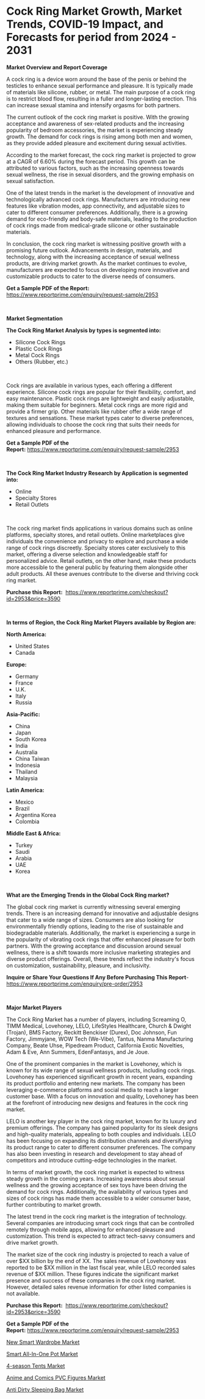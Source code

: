 <p><h1>Cock Ring Market Growth, Market Trends, COVID-19 Impact, and Forecasts for period from 2024 - 2031</h1></p><p><strong>Market Overview and Report Coverage</strong></p>
<p><p>A cock ring is a device worn around the base of the penis or behind the testicles to enhance sexual performance and pleasure. It is typically made of materials like silicone, rubber, or metal. The main purpose of a cock ring is to restrict blood flow, resulting in a fuller and longer-lasting erection. This can increase sexual stamina and intensify orgasms for both partners.</p><p>The current outlook of the cock ring market is positive. With the growing acceptance and awareness of sex-related products and the increasing popularity of bedroom accessories, the market is experiencing steady growth. The demand for cock rings is rising among both men and women, as they provide added pleasure and excitement during sexual activities.</p><p>According to the market forecast, the cock ring market is projected to grow at a CAGR of 6.60% during the forecast period. This growth can be attributed to various factors, such as the increasing openness towards sexual wellness, the rise in sexual disorders, and the growing emphasis on sexual satisfaction.</p><p>One of the latest trends in the market is the development of innovative and technologically advanced cock rings. Manufacturers are introducing new features like vibration modes, app connectivity, and adjustable sizes to cater to different consumer preferences. Additionally, there is a growing demand for eco-friendly and body-safe materials, leading to the production of cock rings made from medical-grade silicone or other sustainable materials.</p><p>In conclusion, the cock ring market is witnessing positive growth with a promising future outlook. Advancements in design, materials, and technology, along with the increasing acceptance of sexual wellness products, are driving market growth. As the market continues to evolve, manufacturers are expected to focus on developing more innovative and customizable products to cater to the diverse needs of consumers.</p></p>
<p><strong>Get a Sample PDF of the Report:</strong> <a href="https://www.reportprime.com/enquiry/request-sample/2953">https://www.reportprime.com/enquiry/request-sample/2953</a></p>
<p>&nbsp;</p>
<p><strong>Market Segmentation</strong></p>
<p><strong>The Cock Ring Market Analysis by types is segmented into:</strong></p>
<p><ul><li>Silicone Cock Rings</li><li>Plastic Cock Rings</li><li>Metal Cock Rings</li><li>Others (Rubber, etc.)</li></ul></p>
<p>&nbsp;</p>
<p><p>Cock rings are available in various types, each offering a different experience. Silicone cock rings are popular for their flexibility, comfort, and easy maintenance. Plastic cock rings are lightweight and easily adjustable, making them suitable for beginners. Metal cock rings are more rigid and provide a firmer grip. Other materials like rubber offer a wide range of textures and sensations. These market types cater to diverse preferences, allowing individuals to choose the cock ring that suits their needs for enhanced pleasure and performance.</p></p>
<p><strong>Get a Sample PDF of the Report:</strong>&nbsp;<a href="https://www.reportprime.com/enquiry/request-sample/2953">https://www.reportprime.com/enquiry/request-sample/2953</a></p>
<p>&nbsp;</p>
<p><strong>The Cock Ring Market Industry Research by Application is segmented into:</strong></p>
<p><ul><li>Online</li><li>Specialty Stores</li><li>Retail Outlets</li></ul></p>
<p>&nbsp;</p>
<p><p>The cock ring market finds applications in various domains such as online platforms, specialty stores, and retail outlets. Online marketplaces give individuals the convenience and privacy to explore and purchase a wide range of cock rings discreetly. Specialty stores cater exclusively to this market, offering a diverse selection and knowledgeable staff for personalized advice. Retail outlets, on the other hand, make these products more accessible to the general public by featuring them alongside other adult products. All these avenues contribute to the diverse and thriving cock ring market.</p></p>
<p><strong>Purchase this Report:</strong>&nbsp; <a href="https://www.reportprime.com/checkout?id=2953&price=3590">https://www.reportprime.com/checkout?id=2953&price=3590</a></p>
<p>&nbsp;</p>
<p><strong>In terms of Region, the Cock Ring Market Players available by Region are:</strong></p>
<p>
    <p> <strong> North America: </strong>
        <ul>
            <li>United States</li>
            <li>Canada</li>
        </ul>
        </p> 
    <p> <strong> Europe: </strong>
        <ul>
            <li>Germany</li>
            <li>France</li>
            <li>U.K.</li>
            <li>Italy</li>
            <li>Russia</li>
        </ul>
        </p> 
    <p> <strong> Asia-Pacific: </strong>
        <ul>
            <li>China</li>
            <li>Japan</li>
            <li>South Korea</li>
            <li>India</li>
            <li>Australia</li>
            <li>China Taiwan</li>
            <li>Indonesia</li>
            <li>Thailand</li>
            <li>Malaysia</li>
        </ul>
        </p> 
    <p> <strong> Latin America: </strong>
        <ul>
            <li>Mexico</li>
            <li>Brazil</li>
            <li>Argentina Korea</li>
            <li>Colombia</li>
        </ul>
        </p> 
    <p> <strong> Middle East & Africa: </strong>
        <ul>
            <li>Turkey</li>
            <li>Saudi</li>
            <li>Arabia</li>
            <li>UAE</li>
            <li>Korea</li>
        </ul>
    </p>
    </p>
<p>&nbsp;</p>
<p><strong>What are the Emerging Trends in the Global Cock Ring market?</strong></p>
<p><p>The global cock ring market is currently witnessing several emerging trends. There is an increasing demand for innovative and adjustable designs that cater to a wide range of sizes. Consumers are also looking for environmentally friendly options, leading to the rise of sustainable and biodegradable materials. Additionally, the market is experiencing a surge in the popularity of vibrating cock rings that offer enhanced pleasure for both partners. With the growing acceptance and discussion around sexual wellness, there is a shift towards more inclusive marketing strategies and diverse product offerings. Overall, these trends reflect the industry's focus on customization, sustainability, pleasure, and inclusivity.</p></p>
<p><strong>Inquire or Share Your Questions If Any Before Purchasing This Report</strong>- <a href="https://www.reportprime.com/enquiry/pre-order/2953">https://www.reportprime.com/enquiry/pre-order/2953</a></p>
<p>&nbsp;</p>
<p><strong>Major Market Players</strong></p>
<p><p>The Cock Ring Market has a number of players, including Screaming O, TIMM Medical, Lovehoney, LELO, LifeStyles Healthcare, Church & Dwight (Trojan), BMS Factory, Reckitt Benckiser (Durex), Doc Johnson, Fun Factory, Jimmyjane, WOW Tech (We-Vibe), Tantus, Nanma Manufacturing Company, Beate Uhse, Pipedream Product, California Exotic Novelties, Adam & Eve, Ann Summers, EdenFantasys, and Je Joue. </p><p>One of the prominent companies in the market is Lovehoney, which is known for its wide range of sexual wellness products, including cock rings. Lovehoney has experienced significant growth in recent years, expanding its product portfolio and entering new markets. The company has been leveraging e-commerce platforms and social media to reach a larger customer base. With a focus on innovation and quality, Lovehoney has been at the forefront of introducing new designs and features in the cock ring market.</p><p>LELO is another key player in the cock ring market, known for its luxury and premium offerings. The company has gained popularity for its sleek designs and high-quality materials, appealing to both couples and individuals. LELO has been focusing on expanding its distribution channels and diversifying its product range to cater to different consumer preferences. The company has also been investing in research and development to stay ahead of competitors and introduce cutting-edge technologies in the market.</p><p>In terms of market growth, the cock ring market is expected to witness steady growth in the coming years. Increasing awareness about sexual wellness and the growing acceptance of sex toys have been driving the demand for cock rings. Additionally, the availability of various types and sizes of cock rings has made them accessible to a wider consumer base, further contributing to market growth.</p><p>The latest trend in the cock ring market is the integration of technology. Several companies are introducing smart cock rings that can be controlled remotely through mobile apps, allowing for enhanced pleasure and customization. This trend is expected to attract tech-savvy consumers and drive market growth.</p><p>The market size of the cock ring industry is projected to reach a value of over $XX billion by the end of XX. The sales revenue of Lovehoney was reported to be $XX million in the last fiscal year, while LELO recorded sales revenue of $XX million. These figures indicate the significant market presence and success of these companies in the cock ring market. However, detailed sales revenue information for other listed companies is not available.</p></p>
<p><strong>Purchase this Report:</strong>&nbsp;&nbsp;<a href="https://www.reportprime.com/checkout?id=2953&price=3590">https://www.reportprime.com/checkout?id=2953&price=3590</a></p>
<p></p>
<p><strong>Get a Sample PDF of the Report:</strong>&nbsp;<a href="https://www.reportprime.com/enquiry/request-sample/2953">https://www.reportprime.com/enquiry/request-sample/2953</a></p>
<p><p><a href="https://github.com/arionmp/Market-Research-Report-List-1/blob/main/new-smart-wardrobe-market.md">New Smart Wardrobe Market</a></p><p><a href="https://github.com/kosella/Market-Research-Report-List-1/blob/main/smart-all-in-one-pot-market.md">Smart All-In-One Pot Market</a></p><p><a href="https://github.com/nicoletavirag/Market-Research-Report-List-1/blob/main/4-season-tents-market.md">4-season Tents Market</a></p><p><a href="https://github.com/wwwkeltoum/Market-Research-Report-List-1/blob/main/anime-and-comics-pvc-figures-market.md">Anime and Comics PVC Figures Market</a></p><p><a href="https://github.com/zeberleansnyderallisonwjfli/Market-Research-Report-List-1/blob/main/anti-dirty-sleeping-bag-market.md">Anti Dirty Sleeping Bag Market</a></p></p>